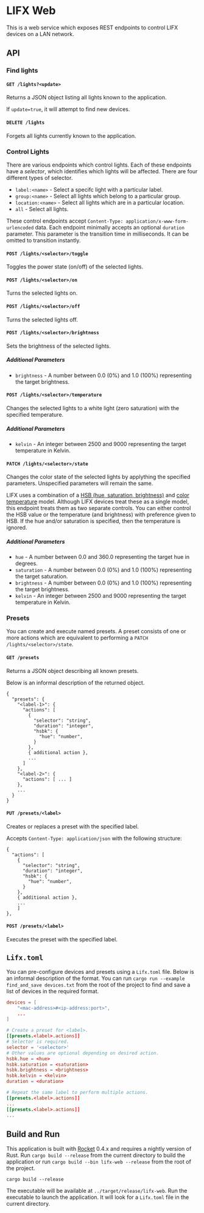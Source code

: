 # LIFX Web
This is a web service which exposes REST endpoints to control LIFX devices on a LAN network.

## API
### Find lights
#### `GET /lights?<update>`
Returns a JSON object listing all lights known to the application.

If `update=true`, it will attempt to find new devices.

#### `DELETE /lights`
Forgets all lights currently known to the application.

### Control Lights
There are various endpoints which control lights. Each of these endpoints have a *selector*, which
identifies which lights will be affected. There are four different types of selector.
* `label:<name>` - Select a specifc light with a particular label.
* `group:<name>` - Select all lights which belong to a particular group.
* `location:<name>` - Select all lights which are in a particular location.
* `all` - Select all lights.

These control endpoints accept `Content-Type: application/x-www-form-urlencoded` data. Each endpoint
minimally accepts an optional `duration` parameter. This parameter is the transition time in
milliseconds. It can be omitted to transition instantly.

#### `POST /lights/<selector>/toggle`
Toggles the power state (on/off) of the selected lights.

#### `POST /lights/<selector>/on`
Turns the selected lights on.

#### `POST /lights/<selector>/off`
Turns the selected lights off.

#### `POST /lights/<selector>/brightness`
Sets the brightness of the selected lights.
##### Additional Parameters
* `brightness` - A number between 0.0 (0%) and 1.0 (100%) representing the target brightness.

#### `POST /lights/<selector>/temperature`
Changes the selected lights to a white light (zero saturation) with the specified temperature.
##### Additional Parameters
* `kelvin` - An integer between 2500 and 9000 representing the target temperature in Kelvin.

#### `PATCH /lights/<selector>/state`
Changes the color state of the selected lights by applything the specified parameters. Unspecified
parameters will remain the same.

LIFX uses a combination of a
[HSB (hue, saturation, brightness)](https://en.wikipedia.org/wiki/HSL_and_HSV) and
[color temperature](https://en.wikipedia.org/wiki/Color_temperature) model. Although LIFX devices
treat these as a single model, this endpoint treats them as two separate controls. You can either
control the HSB value or the temperature (and brightness) with preference given to HSB. If the hue
and/or saturation is specified, then the temperature is ignored.

##### Additional Parameters
* `hue` - A number between 0.0 and 360.0 representing the target hue in degrees.
* `saturation` - A number between 0.0 (0%) and 1.0 (100%) representing the target saturation.
* `brightness` - A number between 0.0 (0%) and 1.0 (100%) representing the target brightness.
* `kelvin` - An integer between 2500 and 9000 representing the target temperature in Kelvin.

### Presets
You can create and execute named presets. A preset consists of one or more actions which are
equivalent to performing a `PATCH /lights/<selector>/state`.

#### `GET /presets`
Returns a JSON object describing all known presets.

Below is an informal description of the returned object.
```
{
  "presets": {
    "<label-1>": {
      "actions": [
        {
          "selector": "string",
          "duration": "integer",
          "hsbk": {
            "hue": "number",
          }
        },
        { additional action },
        ...
      ]
    },
    "<label-2>": {
      "actions": [ ... ]
    },
    ...
  }
}
```

#### `PUT /presets/<label>`
Creates or replaces a preset with the specified label.

Accepts `Content-Type: application/json` with the following structure:
```
{
  "actions": [
    {
      "selector": "string",
      "duration": "integer",
      "hsbk": {
        "hue": "number",
      }
    },
    { additional action },
    ...
    ]
},
```

#### `POST /presets/<label>`
Executes the preset with the specified label.

## `Lifx.toml`
You can pre-configure devices and presets using a `Lifx.toml` file. Below is an informal description
of the format. You can run `cargo run --example find_and_save devices.txt` from the root of the
project to find and save a list of devices in the required format.

```toml
devices = [
    "<mac-address>#<ip-address:port>",
    ...
]

# Create a preset for <label>.
[[presets.<label>.actions]]
# Selector is required.
selector = '<selector>'
# Other values are optional depending on desired action.
hsbk.hue = <hue>
hsbk.saturation = <saturation>
hsbk.brightness = <brightness>
hsbk.kelvin = <kelvin>
duration = <duration>

# Repeat the same label to perform multiple actions.
[[presets.<label>.actions]]
...
[[presets.<label>.actions]]
...
```

## Build and Run
This application is built with [Rocket](https://rocket.rs/) 0.4.x and requires a nightly version of
Rust. Run `cargo build --release` from the current directory to build the application or run
`cargo build --bin lifx-web --release` from the root of the project.

```
cargo build --release
```

The executable will be available at `../target/release/lifx-web`. Run the executable to launch the
application. It will look for a `Lifx.toml` file in the current directory.